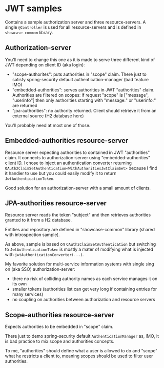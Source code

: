 # JWT samples

Contains a sample authorization server and three resource-servers.
A single `@Controller` is used for all resource-servers and is defined in `showcase-common` library.

## Authorization-server

You'll need to change this one as it is made to serve three different kind of JWT depending on client ID (aka login):
* "scope-authorites": puts authorities in "scope" claim.
  There just to satisfy spring-security default authentication-manager (bad feature IMO)
* "embedded-authorities": serves authorities in JWT "authorities" claim.
  Authorities are filtered on scopes: if request "scope" is ["message", "userinfo"] then only authorities starting with "message:" or "userinfo:" are returned
* "jpa-authorities": no authority returned. Client should retrieve it from an external source (H2 database here)

You'll probably need at most one of those.

## Embedded-authorities resource-server

Resource server expecting authorities to contained in JWT "authorities" claim. It connects to authorization-server using "embedded-authorities" client ID.
I chose to inject an authentication converter returning `OAuth2ClaimSetAuthentication<WithAuthoritiesJwtClaimSet>` because I find it handier to use
but you could easily modify it to return `JwtAuthenticationToken`.

Good solution for an authorization-server with a small amount of clients.

## JPA-authorities resource-server

Resource server reads the token "subject" and then retrieves authorities granted to it from a H2 database.

Entities and repository are defined in "showcase-common" library (shared with introspection sample).

As above, sample is based on `OAuth2ClaimSetAuthentication` but switching to `JwtAuthenticationToken` is mostly a mater of modifying what is injected with `jwtAuthenticationConverter(...)`.

My favorite solution for multi-service information systems with single sing on (aka SSO) authorization-server:
* there no risk of colliding authority names as each service manages it on its own
* smaller tokens (authorities list can get very long if containing entries for many services)
* no coupling on authorities between authorization and resource servers

## Scope-authorities resource-server

Expects authorities to be embedded in "scope" claim.

There just to demo spring-security default `AuthenticationManager` as, 
IMO, it is bad practice to mix scope and authorities concepts.

To me, "authorities" should define what a user is allowed to do and "scope" what he restricts a client to,
meaning scopes should be used to filter user authorities.

